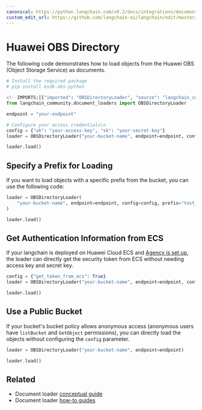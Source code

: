 ```yaml
---
canonical: https://python.langchain.com/v0.2/docs/integrations/document_loaders/huawei_obs_directory/
custom_edit_url: https://github.com/langchain-ai/langchain/edit/master/docs/docs/integrations/document_loaders/huawei_obs_directory.ipynb
---
```


# Huawei OBS Directory
The following code demonstrates how to load objects from the Huawei OBS (Object Storage Service) as documents.

```python
# Install the required package
# pip install esdk-obs-python
```

```python
<!--IMPORTS:[{"imported": "OBSDirectoryLoader", "source": "langchain_community.document_loaders", "docs": "https://api.python.langchain.com/en/latest/document_loaders/langchain_community.document_loaders.obs_directory.OBSDirectoryLoader.html", "title": "Huawei OBS Directory"}]-->
from langchain_community.document_loaders import OBSDirectoryLoader
```

```python
endpoint = "your-endpoint"
```

```python
# Configure your access credentials\n
config = {"ak": "your-access-key", "sk": "your-secret-key"}
loader = OBSDirectoryLoader("your-bucket-name", endpoint=endpoint, config=config)
```

```python
loader.load()
```

## Specify a Prefix for Loading
If you want to load objects with a specific prefix from the bucket, you can use the following code:

```python
loader = OBSDirectoryLoader(
    "your-bucket-name", endpoint=endpoint, config=config, prefix="test_prefix"
)
```

```python
loader.load()
```

## Get Authentication Information from ECS
If your langchain is deployed on Huawei Cloud ECS and [Agency is set up](https://support.huaweicloud.com/intl/en-us/usermanual-ecs/ecs_03_0166.html#section7), the loader can directly get the security token from ECS without needing access key and secret key. 

```python
config = {"get_token_from_ecs": True}
loader = OBSDirectoryLoader("your-bucket-name", endpoint=endpoint, config=config)
```

```python
loader.load()
```

## Use a Public Bucket
If your bucket's bucket policy allows anonymous access (anonymous users have `listBucket` and `GetObject` permissions), you can directly load the objects without configuring the `config` parameter.

```python
loader = OBSDirectoryLoader("your-bucket-name", endpoint=endpoint)
```

```python
loader.load()
```

## Related

- Document loader [conceptual guide](/docs/concepts/#document-loaders)
- Document loader [how-to guides](/docs/how_to/#document-loaders)